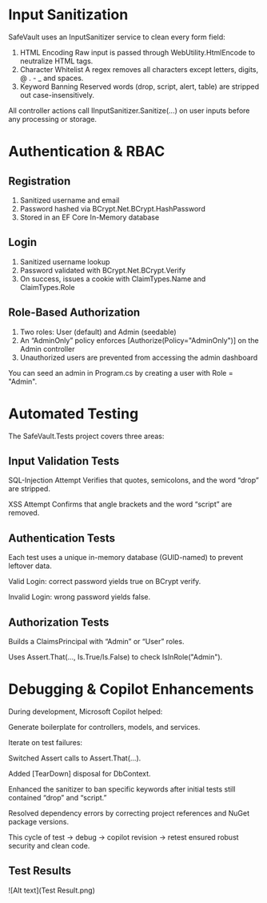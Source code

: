 # Input Sanitization
SafeVault uses an InputSanitizer service to clean every form field:
1. HTML Encoding Raw input is passed through WebUtility.HtmlEncode to neutralize HTML tags.
2. Character Whitelist A regex removes all characters except letters, digits, @ . - _ and spaces.
3. Keyword Banning Reserved words (drop, script, alert, table) are stripped out case-insensitively.

All controller actions call IInputSanitizer.Sanitize(...) on user inputs before any processing or storage.

# Authentication & RBAC
## Registration
1. Sanitized username and email
2. Password hashed via BCrypt.Net.BCrypt.HashPassword
3. Stored in an EF Core In-Memory database

## Login
1. Sanitized username lookup
2. Password validated with BCrypt.Net.BCrypt.Verify
3. On success, issues a cookie with ClaimTypes.Name and ClaimTypes.Role

## Role-Based Authorization
1. Two roles: User (default) and Admin (seedable)
2. An “AdminOnly” policy enforces [Authorize(Policy="AdminOnly")] on the Admin controller
3. Unauthorized users are prevented from accessing the admin dashboard

You can seed an admin in Program.cs by creating a user with Role = "Admin".

# Automated Testing
The SafeVault.Tests project covers three areas:

## Input Validation Tests
SQL-Injection Attempt Verifies that quotes, semicolons, and the word “drop” are stripped.

XSS Attempt Confirms that angle brackets and the word “script” are removed.

## Authentication Tests
Each test uses a unique in-memory database (GUID-named) to prevent leftover data.

Valid Login: correct password yields true on BCrypt verify.

Invalid Login: wrong password yields false.

## Authorization Tests
Builds a ClaimsPrincipal with “Admin” or “User” roles.

Uses Assert.That(..., Is.True/Is.False) to check IsInRole("Admin").

# Debugging & Copilot Enhancements
During development, Microsoft Copilot helped:

Generate boilerplate for controllers, models, and services.

Iterate on test failures:

Switched Assert calls to Assert.That(...).

Added [TearDown] disposal for DbContext.

Enhanced the sanitizer to ban specific keywords after initial tests still contained “drop” and “script.”

Resolved dependency errors by correcting project references and NuGet package versions.

This cycle of test → debug → copilot revision → retest ensured robust security and clean code.

## Test Results
![Alt text](Test Result.png)
